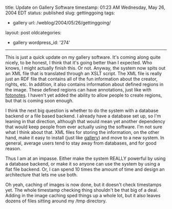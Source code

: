 title: Update on Gallery Software
timestamp: 01:23 AM Wednesday, May 26, 2004 EDT
status: published
slug: gettinggoing
tags:
- gallery
url: /weblog/2004/05/26/gettinggoing/

layout: post
oldcategories:
- gallery
wordpress_id: '274'

---

This is just a quick update on my gallery software.  It's coming along quite nicely, to be honest,
I think that it's going better than I expected.  Who knows, I might actually finish this.  Or not.
Anyway, the system now spits out an XML file that is translated through an XSLT script.  The XML
file is really just an RDF file that contains all of the fun information about the creator, rights,
etc.  In addition, it also contains information about defined regions in the image.  These defined
regions can have annotations, just like with [fotonotes](http://fotonotes.net/).  I
haven't yet added the ability to allow people to create regions, but that is coming soon enough.






I think the next big question is whether to do the system with a database backend or a file based
backend.  I already have a database set up, so I'm leaning in that direction, although that would
mean yet another dependency that would keep people from ever actually using the software.  I'm not
sure what I think about that.  XML files for storing the information, on the other hand, make it easy
to install (just like [gallery](http://gallery.sf.net/)) and move to a new system.  In
general, average users tend to stay away from databases, and for good reason.






Thus I am at an impasse.  Either make the system REALLY powerful by using a database backend, or
make it so anyone can use the system by using a flat file backend.  Or, I can spend 10 times the
amount of time and design an architecture that lets me use both.






Oh yeah, caching of images is now done, but it doesn't check timestamps yet.   The whole timestamp
checking thing shouldn't be that big of a deal.  Adding in the image caching sped things up a whole
lot, but it also leaves dozens of files sitting around my /tmp directory.

